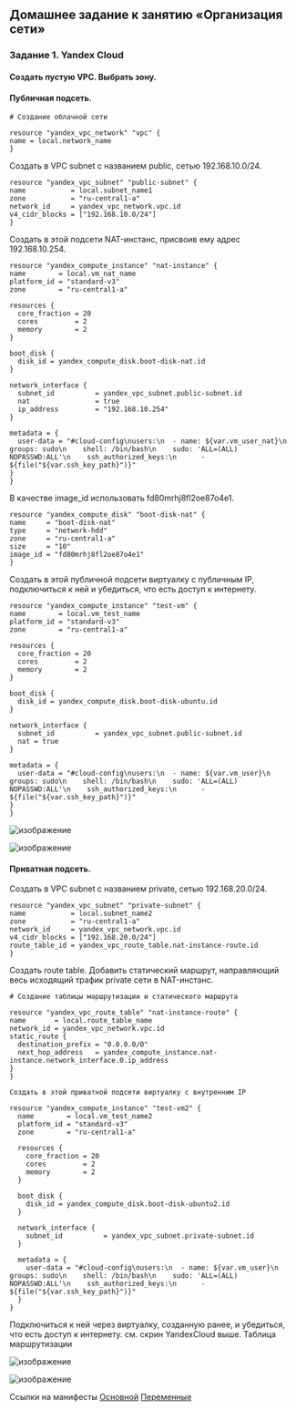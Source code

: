 ## Домашнее задание к занятию «Организация сети»
### Задание 1. Yandex Cloud

####  Создать пустую VPC. Выбрать зону.
  
####  Публичная подсеть.
  ```
  # Создание облачной сети

resource "yandex_vpc_network" "vpc" {
  name = local.network_name
}

  ```
  Создать в VPC subnet с названием public, сетью 192.168.10.0/24.
  ```
resource "yandex_vpc_subnet" "public-subnet" {
  name           = local.subnet_name1
  zone           = "ru-central1-a"
  network_id     = yandex_vpc_network.vpc.id
  v4_cidr_blocks = ["192.168.10.0/24"]
}
  ```
  Создать в этой подсети NAT-инстанс, присвоив ему адрес 192.168.10.254.
  ```
resource "yandex_compute_instance" "nat-instance" {
  name        = local.vm_nat_name
  platform_id = "standard-v3"
  zone        = "ru-central1-a"

  resources {
    core_fraction = 20
    cores         = 2
    memory        = 2
  }

  boot_disk {
    disk_id = yandex_compute_disk.boot-disk-nat.id
  }

  network_interface {
    subnet_id          = yandex_vpc_subnet.public-subnet.id
    nat                = true
    ip_address         = "192.168.10.254"
  }

  metadata = {
    user-data = "#cloud-config\nusers:\n  - name: ${var.vm_user_nat}\n    groups: sudo\n    shell: /bin/bash\n    sudo: 'ALL=(ALL) NOPASSWD:ALL'\n    ssh_authorized_keys:\n      - ${file("${var.ssh_key_path}")}"
  }
}
  ```
В качестве image_id использовать fd80mrhj8fl2oe87o4e1.
  ```
resource "yandex_compute_disk" "boot-disk-nat" {
  name     = "boot-disk-nat"
  type     = "network-hdd"
  zone     = "ru-central1-a"
  size     = "10"
  image_id = "fd80mrhj8fl2oe87o4e1"
}
```
  
  Создать в этой публичной подсети виртуалку с публичным IP, подключиться к ней и убедиться, что есть доступ к интернету.
  ```
resource "yandex_compute_instance" "test-vm" {
  name        = local.vm_test_name
  platform_id = "standard-v3"
  zone        = "ru-central1-a"

  resources {
    core_fraction = 20
    cores         = 2
    memory        = 2
  }

  boot_disk {
    disk_id = yandex_compute_disk.boot-disk-ubuntu.id
  }

  network_interface {
    subnet_id          = yandex_vpc_subnet.public-subnet.id
    nat = true
  }

  metadata = {
    user-data = "#cloud-config\nusers:\n  - name: ${var.vm_user}\n    groups: sudo\n    shell: /bin/bash\n    sudo: 'ALL=(ALL) NOPASSWD:ALL'\n    ssh_authorized_keys:\n      - ${file("${var.ssh_key_path}")}"
  }
}
  ```
![изображение](https://github.com/user-attachments/assets/c28bd264-7b7e-44f3-9691-462bc4a401dc)

![изображение](https://github.com/user-attachments/assets/7c0c7d8c-8512-47e9-bc59-53003836b8b3)


  #### Приватная подсеть.
   Создать в VPC subnet с названием private, сетью 192.168.20.0/24.
  ```
 resource "yandex_vpc_subnet" "private-subnet" {
  name           = local.subnet_name2
  zone           = "ru-central1-a"
  network_id     = yandex_vpc_network.vpc.id
  v4_cidr_blocks = ["192.168.20.0/24"]
  route_table_id = yandex_vpc_route_table.nat-instance-route.id
}
```   
  Создать route table. Добавить статический маршрут, направляющий весь исходящий трафик private сети в NAT-инстанс.
  ```
# Создание таблицы маршрутизации и статического маршрута

resource "yandex_vpc_route_table" "nat-instance-route" {
  name       = local.route_table_name
  network_id = yandex_vpc_network.vpc.id
  static_route {
    destination_prefix = "0.0.0.0/0"
    next_hop_address   = yandex_compute_instance.nat-instance.network_interface.0.ip_address
  }
}
  ```
    Создать в этой приватной подсети виртуалку с внутренним IP
```
resource "yandex_compute_instance" "test-vm2" {
  name        = local.vm_test_name2
  platform_id = "standard-v3"
  zone        = "ru-central1-a"

  resources {
    core_fraction = 20
    cores         = 2
    memory        = 2
  }

  boot_disk {
    disk_id = yandex_compute_disk.boot-disk-ubuntu2.id
  }

  network_interface {
    subnet_id          = yandex_vpc_subnet.private-subnet.id
  }

  metadata = {
    user-data = "#cloud-config\nusers:\n  - name: ${var.vm_user}\n    groups: sudo\n    shell: /bin/bash\n    sudo: 'ALL=(ALL) NOPASSWD:ALL'\n    ssh_authorized_keys:\n      - ${file("${var.ssh_key_path}")}"
  }
}
```

Подключиться к ней через виртуалку, созданную ранее, и убедиться, что есть доступ к интернету.
см. скрин YandexCloud выше.
Таблица маршрутизации
    
![изображение](https://github.com/user-attachments/assets/528ed33c-2c5d-4165-99e8-d3d2de560f8e)

 ![изображение](https://github.com/user-attachments/assets/c359e578-0146-4386-a667-47f0d920b42c)


Ссылки на манифесты
[Основной](homework1.tf)
[Переменные](homework1.auto.tfvars)



